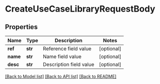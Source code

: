 # CreateUseCaseLibraryRequestBody

## Properties
Name | Type | Description | Notes
------------ | ------------- | ------------- | -------------
**ref** | **str** | Reference field value | [optional] 
**name** | **str** | Name field value | [optional] 
**desc** | **str** | Description field value | [optional] 

[[Back to Model list]](../README.md#documentation-for-models) [[Back to API list]](../README.md#documentation-for-api-endpoints) [[Back to README]](../README.md)


